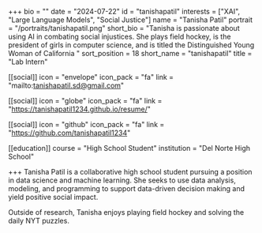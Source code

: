 +++
bio = ""
date = "2024-07-22"
id = "tanishapatil"
interests = ["XAI", "Large Language Models", "Social Justice"]
name = "Tanisha Patil"
portrait = "/portraits/tanishapatil.png"
short_bio = "Tanisha is passionate about using AI in combating social injustices. She plays field hockey, is the president of girls in computer science, and is titled the Distinguished Young Woman of California "
sort_position = 18
short_name = "tanishapatil"
title = "Lab Intern"

[[social]]
    icon = "envelope"
    icon_pack = "fa"
    link = "mailto:tanishapatil.sd@gmail.com"

[[social]]
    icon = "globe"
    icon_pack = "fa"
    link = "https://tanishapatil1234.github.io/resume/"

[[social]]
    icon = "github"
    icon_pack = "fa"
    link = "https://github.com/tanishapatil1234"


[[education]]
    course = "High School Student"
    institution = "Del Norte High School"

    

+++
Tanisha Patil is a collaborative high school student pursuing a position in data science and machine learning. She seeks to use data analysis, modeling, and programming to support data-driven decision making and yield positive social impact.

Outside of research, Tanisha enjoys playing field hockey and solving the daily NYT puzzles. 

<!-- You can write $\LaTeX$ and *Markdown* here.

# Minyae adgnoscitque fugiebat parentis ausum superos huius

## Ait erili meruisse iactatis omnibus erat

Lorem markdownum natis, ipsi ipsi aut relictus saxo comitantibus aegro amori
verba fugisse **mira mortisque leones**! Prior sui liquidissimus leve
properandum totidem studio, refert *magno*, me quibus. Sternitur discordia
summaque, si deus in undam et vulnere dirusque est felices pallam miserere
curvamine comites. Tegumenque decipit suis, poscitur una dea sumus adnuerant,
gerebat est edam plura. Armigerae Cyllenius freti vaga adeunda, rura undas,
equarum ubi non laetoque pice.

> Ultusque saltem crimine palluit virgineos deum nec pectusque oculis [que quos
> lactea](http://habenas.com/.php) quae? Animus feriendus ductae! *Theron* sua
> amans, est nulla cadavera, aquarum servavit quoque missus, hac texit videre,
> valuere est erant? -->



